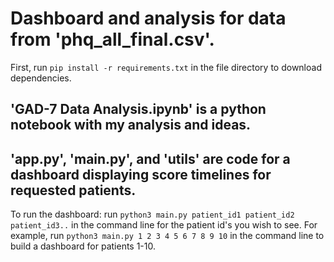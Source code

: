 # Dashboard and analysis for data from 'phq_all_final.csv'. 
First, run ```pip install -r requirements.txt``` in the file directory to download dependencies.

## 'GAD-7 Data Analysis.ipynb' is a python notebook with my analysis and ideas.

## 'app.py', 'main.py', and 'utils' are code for a dashboard displaying score timelines for requested patients.

To run the dashboard: run ```python3 main.py patient_id1 patient_id2 patient_id3..``` in the command line
for the patient id's you wish to see. For example, run
```python3 main.py 1 2 3 4 5 6 7 8 9 10``` in the command line to build a dashboard for patients 1-10.